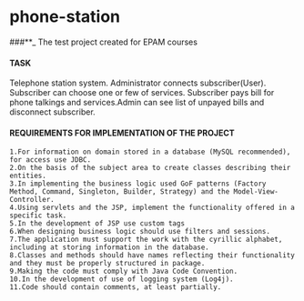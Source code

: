# phone-station
###**_ The test project created for EPAM courses

#### TASK
 Telephone station system. Administrator connects subscriber(User). Subscriber can choose one or few of services. Subscriber pays bill for phone talkings and services.Admin can see list of unpayed bills and disconnect subscriber.

#### REQUIREMENTS FOR IMPLEMENTATION OF THE PROJECT
    1.For information on domain stored in a database (MySQL recommended), for access use JDBC.
    2.On the basis of the subject area to create classes describing their entities.
    3.In implementing the business logic used GoF patterns (Factory Method, Command, Singleton, Builder, Strategy) and the Model-View-Controller.
    4.Using servlets and the JSP, implement the functionality offered in a specific task.
    5.In the development of JSP use custom tags
    6.When designing business logic should use filters and sessions.
    7.The application must support the work with the cyrillic alphabet, including at storing information in the database.
    8.Classes and methods should have names reflecting their functionality and they must be properly structured in package.
    9.Making the code must comply with Java Code Convention.
    10.In the development of use of logging system (Log4j).
    11.Code should contain comments, at least partially.

